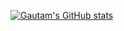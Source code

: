 [![Gautam's GitHub stats](https://github-readme-stats.vercel.app/api?username=gomsieeeee)](https://github.com/gomsieeeee/github-readme-stats)
